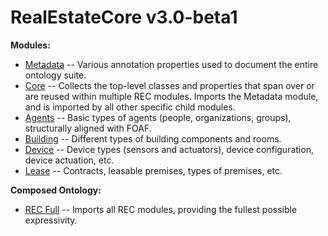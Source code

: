 # RealEstateCore v3.0-beta1

**Modules:**
* [Metadata](metadata/) -- Various annotation properties used to document the entire ontology suite.
* [Core](core/) -- Collects the top-level classes and properties that span over or are reused within multiple REC modules. Imports the Metadata module, and is imported by all other specific child modules.
* [Agents](agents/) -- Basic types of agents (people, organizations, groups), structurally aligned with FOAF.
* [Building](building/) -- Different types of building components and rooms.
* [Device](device/) -- Device types (sensors and actuators), device configuration, device actuation, etc.
* [Lease](lease/) -- Contracts, leasable premises, types of premises, etc.

**Composed Ontology:**
* [REC Full](full/) -- Imports all REC modules, providing the fullest possible expressivity.
